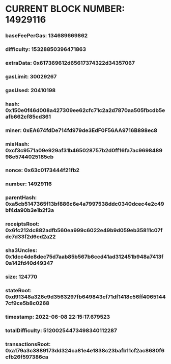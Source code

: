 # CURRENT BLOCK NUMBER: 14929116

### baseFeePerGas: 134689669862
### difficulty: 15328850396471863
### extraData: 0x617369612d65617374322d34357067
### gasLimit: 30029267
### gasUsed: 20410198
### hash: 0x150e0f46d008a427309ee62cfc71c2a2d7870aa505fbcdb5eafb662cf85cd361
### miner: 0xEA674fdDe714fd979de3EdF0F56AA9716B898ec8
### mixHash: 0xcf3c9571a09e929af31b465028757b2d0ff16fa7ac969848998e5744025185cb
### nonce: 0x63c0173444f21fb2
### number: 14929116
### parentHash: 0xa5cb5147365f13bf886c6e4a7997538ddc0340dcec4e2c49bf4da90b3e1b2f3a
### receiptsRoot: 0x6fc212dc882adfb560ea999c6022e49b9d059eb35811c07fde7d33f2d6ed2a22
### sha3Uncles: 0x1dcc4de8dec75d7aab85b567b6ccd41ad312451b948a7413f0a142fd40d49347
### size: 124770
### stateRoot: 0xd91348a326c9d3563297fb649843cf71df1418c56ff40651447cf9ce5b8c0268
### timestamp: 2022-06-08 22:15:17.679523
### totalDifficulty: 51200254473498340112287
### transactionsRoot: 0xa179a3c3889173dd324ca81e4e1838c23bafb11cf2ac8680f6cfb26f597386ca

